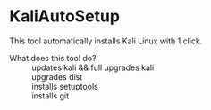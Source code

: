 # KaliAutoSetup
This tool automatically installs Kali Linux with 1 click.
<dt>What does this tool do?<dt>
 <dd>updates kali && full upgrades kali <dd>
<dd> upgrades dist <dd>
<dd> installs setuptools <dd>
<dd> installs git <dd>
